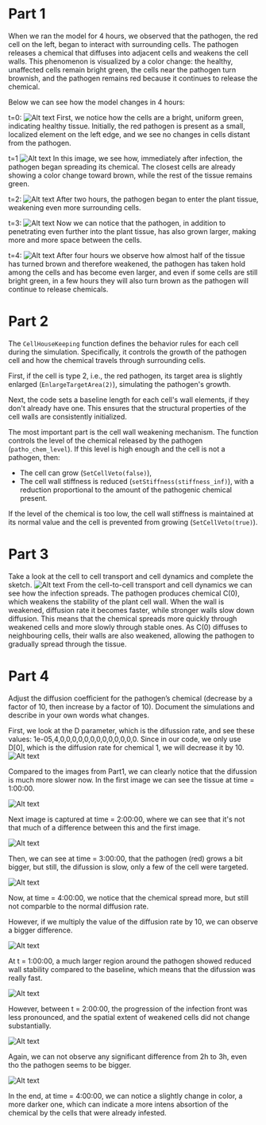 # Part 1
When we ran the model for 4 hours, we observed that the pathogen, the red cell on the left, began to interact with surrounding cells. The pathogen releases a chemical that diffuses into adjacent cells and weakens the cell walls. This phenomenon is visualized by a color change: the healthy, unaffected cells remain bright green, the cells near the pathogen turn brownish, and the pathogen remains red because it continues to release the chemical.

Below we can see how the model changes in 4 hours:

t=0:
![Alt text](time0.png)
First, we notice how the cells are a bright, uniform green, indicating healthy tissue. Initially, the red pathogen is present as a small, localized element on the left edge, and we see no changes in cells distant from the pathogen.

t=1
![Alt text](time1.JPG)
In this image, we see how, immediately after infection, the pathogen began spreading its chemical. The closest cells are already showing a color change toward brown, while the rest of the tissue remains green.

t=2:
![Alt text](time2.JPG)
After two hours, the pathogen began to enter the plant tissue, weakening even more surrounding cells.

t=3:
![Alt text](time3.JPG)
Now we can notice that the pathogen, in addition to penetrating even further into the plant tissue, has also grown larger, making more and more space between the cells.

t=4:
![Alt text](time4.JPG)
After four hours we observe how almost half of the tissue has turned brown and therefore weakened, the pathogen has taken hold among the cells and has become even larger, and even if some cells are still bright green, in a few hours they will also turn brown as the pathogen will continue to release chemicals.



# Part 2

The `CellHouseKeeping` function defines the behavior rules for each cell during the simulation. Specifically, it controls the growth of the pathogen cell and how the chemical travels through surrounding cells.

First, if the cell is type 2, i.e., the red pathogen, its target area is slightly enlarged (`EnlargeTargetArea(2)`), simulating the pathogen's growth.

Next, the code sets a baseline length for each cell's wall elements, if they don't already have one. This ensures that the structural properties of the cell walls are consistently initialized.

The most important part is the cell wall weakening mechanism. The function controls the level of the chemical released by the pathogen (`patho_chem_level`). If this level is high enough and the cell is not a pathogen, then:

- The cell can grow (`SetCellVeto(false)`),
- The cell wall stiffness is reduced (`setStiffness(stiffness_inf)`), with a reduction proportional to the amount of the pathogenic chemical present.

If the level of the chemical is too low, the cell wall stiffness is maintained at its normal value and the cell is prevented from growing (`SetCellVeto(true)`).

# Part 3

 Take a look at the cell to cell transport and cell dynamics and complete the sketch.
![Alt text](Exercise3.png)
From the cell-to-cell transport and cell dynamics we can see how the infection spreads. The pathogen produces chemical C(0), which weakens the stability of the plant cell wall. When the wall is weakened, diffusion rate it becomes faster, while stronger walls slow down diffusion. This means that the chemical spreads more quickly through weakened cells and more slowly through stable ones. As C(0) diffuses to neighbouring cells, their walls are also weakened, allowing the pathogen to gradually spread through the tissue.

# Part 4
Adjust the diffusion coefficient for the pathogen’s chemical (decrease by a factor of 10, then increase by a factor of 10). Document the simulations and describe in your own words what changes.

First, we look at the D parameter, which is the difussion rate, and see these values: 1e-05,4,0,0,0,0,0,0,0,0,0,0,0,0,0. Since in our code, we only use D[0], which is the diffusion rate for chemical 1, we will decrease it by 10.
![Alt text](Divide10_1.png)

Compared to the images from Part1, we can clearly notice that the difussion is much more slower now. In the first image we can see the tissue at time = 1:00:00.


![Alt text](Divide10_2.png)

Next image is captured at time = 2:00:00, where we can see that it's not that much of a difference between this and the first image.

![Alt text](Divide10_3.png)

Then, we can see at time = 3:00:00, that the pathogen (red) grows a bit bigger, but still, the difussion is slow, only a few of the cell were targeted.


![Alt text](Divide10_4.png)

Now, at time = 4:00:00, we notice that the chemical spread more, but still not comparble to the normal diffusion rate.


However, if we multiply the value of the diffusion rate by 10, we can observe a bigger difference.

![Alt text](Multiply10_1.png)

At t = 1:00:00, a much larger region around the pathogen showed reduced wall stability compared to the baseline, which means that the difussion was really fast.


![Alt text](Multiply10_2.png)

However, between t = 2:00:00, the progression of the infection front was less pronounced, and the spatial extent of weakened cells did not change substantially.


![Alt text](Multiply10_3.png)

Again, we can not observe any significant difference from 2h to 3h, even tho the pathogen seems to be bigger.


![Alt text](Multiply10_4.png)

In the end, at time = 4:00:00, we can notice a slightly change in color, a more darker one, which can indicate a more intens absortion of the chemical by the cells that were already infested.

